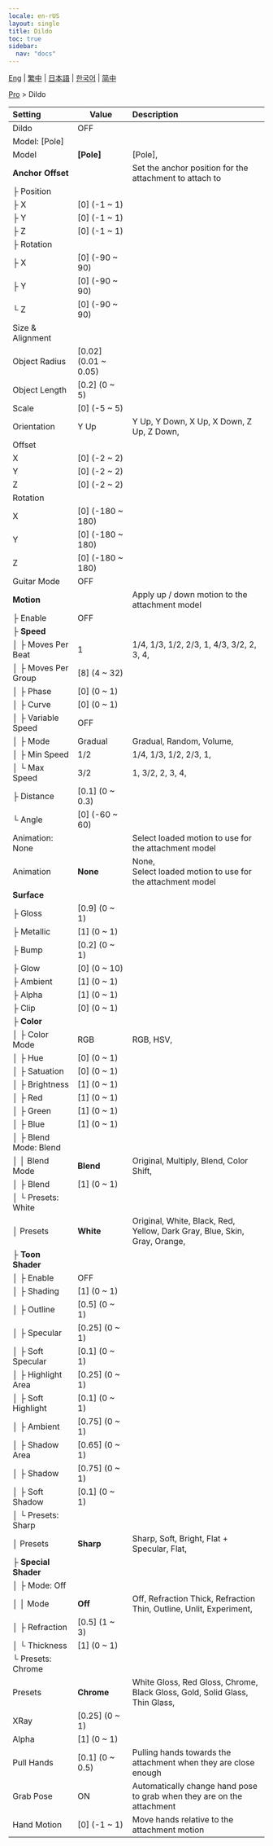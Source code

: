 ```yaml
---
locale: en-rUS
layout: single
title: Dildo
toc: true
sidebar:
  nav: "docs"
---
```

[Eng](/dancexr/menu/2025.4/actor/dildo) | [繁中](/tw/dancexr/menu/2025.4/actor/dildo) | [日本語](/jp/dancexr/menu/2025.4/actor/dildo) | [한국어](/kr/dancexr/menu/2025.4/actor/dildo) | [简中](/zh/dancexr/menu/2025.4/actor/dildo)

[Pro](../menu#Pro) > Dildo



| Setting | Value | Description |
| :--- | --- | :--- |
| Dildo | OFF | 
| Model: [Pole] || 
| Model | **[Pole]** | [Pole],  |
| **Anchor Offset** | | Set the anchor position for the attachment to attach to
| ├ Position || 
| ├ X | [0] (-1 ~ 1) | 
| ├ Y | [0] (-1 ~ 1) | 
| ├ Z | [0] (-1 ~ 1) | 
| ├ Rotation || 
| ├ X | [0] (-90 ~ 90) | 
| ├ Y | [0] (-90 ~ 90) | 
| └ Z | [0] (-90 ~ 90) | 
| Size & Alignment || 
| Object Radius | [0.02] (0.01 ~ 0.05) | 
| Object Length | [0.2] (0 ~ 5) | 
| Scale | [0] (-5 ~ 5) | 
| Orientation | Y Up | Y Up, Y Down, X Up, X Down, Z Up, Z Down, 
| Offset || 
| X | [0] (-2 ~ 2) | 
| Y | [0] (-2 ~ 2) | 
| Z | [0] (-2 ~ 2) | 
| Rotation || 
| X | [0] (-180 ~ 180) | 
| Y | [0] (-180 ~ 180) | 
| Z | [0] (-180 ~ 180) | 
| Guitar Mode | OFF | 
| **Motion** | | Apply up / down motion to the attachment model
| ├ Enable | OFF | 
| ├ **Speed** | | 
| │ ├ Moves Per Beat | 1 | 1/4, 1/3, 1/2, 2/3, 1, 4/3, 3/2, 2, 3, 4, 
| │ ├ Moves Per Group | [8] (4 ~ 32) | 
| │ ├ Phase | [0] (0 ~ 1) | 
| │ ├ Curve | [0] (0 ~ 1) | 
| │ ├ Variable Speed | OFF | 
| │ ├ Mode | Gradual | Gradual, Random, Volume, 
| │ ├ Min Speed | 1/2 | 1/4, 1/3, 1/2, 2/3, 1, 
| │ └ Max Speed | 3/2 | 1, 3/2, 2, 3, 4, 
| ├ Distance | [0.1] (0 ~ 0.3) | 
| └ Angle | [0] (-60 ~ 60) | 
| Animation: None || Select loaded motion to use for the attachment model
| Animation | **None** | None, <br/>Select loaded motion to use for the attachment model |
| **Surface** | | 
| ├ Gloss | [0.9] (0 ~ 1) | 
| ├ Metallic | [1] (0 ~ 1) | 
| ├ Bump | [0.2] (0 ~ 1) | 
| ├ Glow | [0] (0 ~ 10) | 
| ├ Ambient | [1] (0 ~ 1) | 
| ├ Alpha | [1] (0 ~ 1) | 
| ├ Clip | [0] (0 ~ 1) | 
| ├ **Color** | | 
| │ ├ Color Mode | RGB | RGB, HSV, 
| │ ├ Hue | [0] (0 ~ 1) | 
| │ ├ Satuation | [0] (0 ~ 1) | 
| │ ├ Brightness | [1] (0 ~ 1) | 
| │ ├ Red | [1] (0 ~ 1) | 
| │ ├ Green | [1] (0 ~ 1) | 
| │ ├ Blue | [1] (0 ~ 1) | 
| │ ├ Blend Mode: Blend || 
| │ │ Blend Mode | **Blend** | Original, Multiply, Blend, Color Shift,  |
| │ ├ Blend | [1] (0 ~ 1) | 
| │ └ Presets: White || 
| │   Presets | **White** | Original, White, Black, Red, Yellow, Dark Gray, Blue, Skin, Gray, Orange,  |
| ├ **Toon Shader** | | 
| │ ├ Enable | OFF | 
| │ ├ Shading | [1] (0 ~ 1) | 
| │ ├ Outline | [0.5] (0 ~ 1) | 
| │ ├ Specular | [0.25] (0 ~ 1) | 
| │ ├ Soft Specular | [0.1] (0 ~ 1) | 
| │ ├ Highlight Area | [0.25] (0 ~ 1) | 
| │ ├ Soft Highlight | [0.1] (0 ~ 1) | 
| │ ├ Ambient | [0.75] (0 ~ 1) | 
| │ ├ Shadow Area | [0.65] (0 ~ 1) | 
| │ ├ Shadow | [0.75] (0 ~ 1) | 
| │ ├ Soft Shadow | [0.1] (0 ~ 1) | 
| │ └ Presets: Sharp || 
| │   Presets | **Sharp** | Sharp, Soft, Bright, Flat + Specular, Flat,  |
| ├ **Special Shader** | | 
| │ ├ Mode: Off || 
| │ │ Mode | **Off** | Off, Refraction Thick, Refraction Thin, Outline, Unlit, Experiment,  |
| │ ├ Refraction | [0.5] (1 ~ 3) | 
| │ └ Thickness | [1] (0 ~ 1) | 
| └ Presets: Chrome || 
|   Presets | **Chrome** | White Gloss, Red Gloss, Chrome, Black Gloss, Gold, Solid Glass, Thin Glass,  |
| XRay | [0.25] (0 ~ 1) | 
| Alpha | [1] (0 ~ 1) | 
| Pull Hands | [0.1] (0 ~ 0.5) | Pulling hands towards the attachment when they are close enough
| Grab Pose | ON | Automatically change hand pose to grab when they are on the attachment
| Hand Motion | [0] (-1 ~ 1) | Move hands relative to the attachment motion
